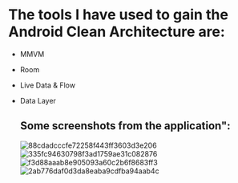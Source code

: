 # The tools I have used to gain the Android Clean Architecture are:

- MMVM
- Room
- Live Data & Flow
- Data Layer 

  ## Some screenshots from the application":
  ![88cdadcccfe72258f443ff3603d3e206](https://user-images.githubusercontent.com/85438205/233830403-b35c0a23-604f-4d8b-9469-ae10c190a87d.jpg) ![335fc94630798f3ad1759ae31c082876](https://user-images.githubusercontent.com/85438205/233830423-935a960d-2c1d-44f1-b7c7-6b49dff5c589.jpg)
  ![f3d88aaab8e905093a60c2b6f8683ff3](https://user-images.githubusercontent.com/85438205/233830429-cd8c50de-0887-4a8c-a3d0-f7c405c60e6f.jpg) ![2ab776daf0d3da8eaba9cdfba94aab4c](https://user-images.githubusercontent.com/85438205/233830432-7671f46e-51f0-4005-b7c8-45eb80e69870.jpg)


